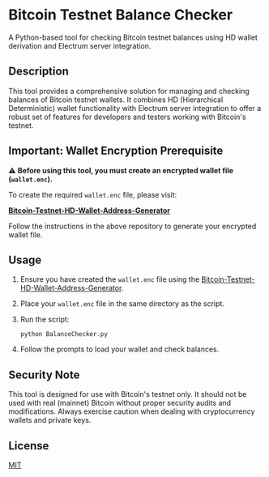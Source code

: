 # Bitcoin Testnet Balance Checker

A Python-based tool for checking Bitcoin testnet balances using HD wallet derivation and Electrum server integration.

## Description

This tool provides a comprehensive solution for managing and checking balances of Bitcoin testnet wallets. It combines HD (Hierarchical Deterministic) wallet functionality with Electrum server integration to offer a robust set of features for developers and testers working with Bitcoin's testnet.

## Important: Wallet Encryption Prerequisite

⚠️ **Before using this tool, you must create an encrypted wallet file (`wallet.enc`).**

To create the required `wallet.enc` file, please visit:

[**Bitcoin-Testnet-HD-Wallet-Address-Generator**](https://github.com/Trusttobitcoin/Bitcoin-Testnet-HD-Wallet-Address-Generator)

Follow the instructions in the above repository to generate your encrypted wallet file.




## Usage

1. Ensure you have created the `wallet.enc` file using the [Bitcoin-Testnet-HD-Wallet-Address-Generator](https://github.com/Trusttobitcoin/Bitcoin-Testnet-HD-Wallet-Address-Generator).

2. Place your `wallet.enc` file in the same directory as the script.

3. Run the script:
   ```
   python BalanceChecker.py
   ```

4. Follow the prompts to load your wallet and check balances.

## Security Note

This tool is designed for use with Bitcoin's testnet only. It should not be used with real (mainnet) Bitcoin without proper security audits and modifications. Always exercise caution when dealing with cryptocurrency wallets and private keys.


## License

[MIT](https://choosealicense.com/licenses/mit/)

